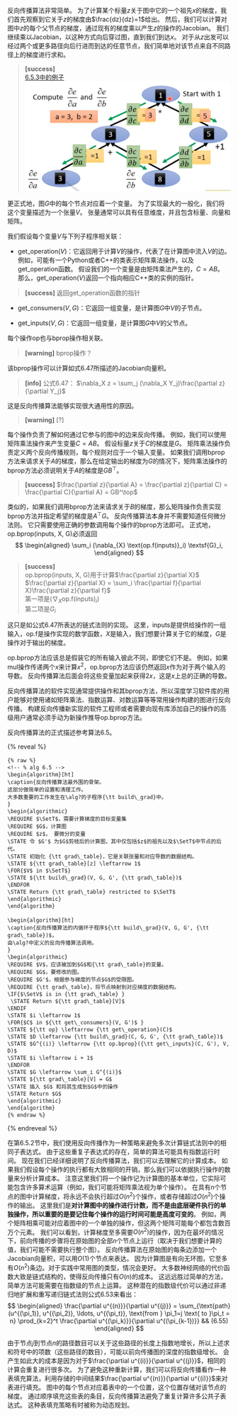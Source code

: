 反向传播算法非常简单。
为了计算某个标量$z$关于图中它的一个祖先$x$的梯度，我们首先观察到它关于$z$的梯度由$\frac{dz}{dz}=1$给出。
然后，我们可以计算对图中$z$的每个父节点的梯度，通过现有的梯度乘以产生$z$的操作的Jacobian。
我们继续乘以Jacobian，以这种方式向后穿过图，直到我们到达$x$。
对于从$z$出发可以经过两个或更多路径向后行进而到达的任意节点，我们简单地对该节点来自不同路径上的梯度进行求和。  
> **[success]**  
> [6.5.3中的例子](TODO)  
> ![](/assets/images/Chapter6/12.png)  

更正式地，图$G$中的每个节点对应着一个变量。
为了实现最大的一般化，我们将这个变量描述为一个张量$V$。
张量通常可以具有任意维度，并且包含标量、向量和矩阵。

我们假设每个变量$V$与下列子程序相关联：

+ get_operation($V$)：它返回用于计算$V$的操作，代表了在计算图中流入$V$的边。
    例如，可能有一个Python或者C++的类表示矩阵乘法操作，以及get_operation函数。
    假设我们的一个变量是由矩阵乘法产生的，$C=AB$。
    那么，get_operation($V$)返回一个指向相应C++类的实例的指针。  
> **[success]** 返回get_operation函数的指针  

+ get_consumers($V, G$)：它返回一组变量，是计算图$G$中$V$的子节点。

+ get_inputs($V, G$)：它返回一组变量，是计算图$G$中$V$的父节点。

每个操作op也与bprop操作相关联。  
> **[warning]** bprop操作？  

该bprop操作可以计算如式6.47所描述的Jacobian向量积。  
> **[info]** 公式6.47： $\nabla_X z = \sum_j (\nabla_X Y_j)\frac{\partial z}{\partial Y_j}$  

这是反向传播算法能够实现很大通用性的原因。  
> **[warning]** [?]  
 
每个操作负责了解如何通过它参与的图中的边来反向传播。
例如，我们可以使用矩阵乘法操作来产生变量$C=AB$。
假设标量$z$关于$C$的梯度是$G$。
矩阵乘法操作负责定义两个反向传播规则，每个规则对应于一个输入变量。
如果我们调用bprop方法来请求关于$A$的梯度，那么在给定输出的梯度为$G$的情况下，矩阵乘法操作的bprop方法必须说明关于$A$的梯度是$GB^\top$。  
> **[success]** $\frac{\partial z}{\partial A} = \frac{\partial z}{\partial C} = \frac{\partial C}{\partial A} = GB^\top$  

类似的，如果我们调用bprop方法来请求关于$B$的梯度，那么矩阵操作负责实现bprop方法并指定希望的梯度是$A^\top G$。
反向传播算法本身并不需要知道任何微分法则。
它只需要使用正确的参数调用每个操作的bprop方法即可。
正式地，op.bprop(inputs, X, G)必须返回  
$$
\begin{aligned}
  \sum_i (\nabla_{X} \text{op.f(inputs)}_i) \textsf{G}_i,
\end{aligned}
$$

> **[success]**  
> op.bprop(inputs, X, G)用于计算$\frac{\partial z}{\partial X}$   
> $\frac{\partial z}{\partial X} = \sum_i \frac{\partial f}{\partial X}\frac{\partial z}{\partial f}$    
> 第一项是$(\nabla_{X} \text{op.f(inputs)}_i)$   
> 第二项是${G}_i$

这只是如公式6.47所表达的链式法则的实现。
这里，inputs是提供给操作的一组输入，op.f是操作实现的数学函数，$X$是输入，我们想要计算关于它的梯度，$G$是操作对于输出的梯度。

op.bprop方法应该总是假装它的所有输入彼此不同，即使它们不是。
例如，如果mul操作传递两个$x$来计算$x^2$，op.bprop方法应该仍然返回$x$作为对于两个输入的导数。
反向传播算法后面会将这些变量加起来获得$2x$，这是$x$上总的正确的导数。

反向传播算法的软件实现通常提供操作和其bprop方法，所以深度学习软件库的用户能够对使用诸如矩阵乘法、指数运算、对数运算等等常用操作构建的图进行反向传播。
构建反向传播新实现的软件工程师或者需要向现有库添加自己的操作的高级用户通常必须手动为新操作推导op.bprop方法。

反向传播算法的正式描述参考算法6.5。  

{% reveal %}
```
{% raw %}
<!-- % alg 6.5 -->
\begin{algorithm}[ht]
\caption{反向传播算法最外围的骨架。
这部分做简单的设置和清理工作。
大多数重要的工作发生在\alg?的子程序{\tt build\_grad}中。
}
\begin{algorithmic}
\REQUIRE $\SetT$，需要计算梯度的目标变量集
\REQUIRE $G$，计算图
\REQUIRE $z$， 要微分的变量
\STATE 令 $G'$ 为$G$剪枝后的计算图，其中仅包括$z$的祖先以及$\SetT$中节点的后代。
\STATE 初始化 {\tt grad\_table}，它是关联张量和对应导数的数据结构。
\STATE ${\tt grad\_table}[z] \leftarrow 1$
\FOR{$V$ in $\SetT$}
\STATE ${\tt build\_grad}(V, G, G', {\tt grad\_table})$
\ENDFOR
\STATE Return {\tt grad\_table} restricted to $\SetT$
\end{algorithmic}
\end{algorithm}

\begin{algorithm}[ht]
\caption{反向传播算法的内循环子程序${\tt build\_grad}(V, G, G', {\tt grad\_table})$，
由\alg?中定义的反向传播算法调用。
}
\begin{algorithmic}
\REQUIRE $V$，应该被加到$G$和{\tt grad\_table}的变量。
\REQUIRE $G$，要修改的图。
\REQUIRE $G'$，根据参与梯度的节点$G$的受限图。
\REQUIRE {\tt grad\_table}，将节点映射到对应梯度的数据结构。
\IF{$\SetV$ is in {\tt grad\_table} }
 \STATE Return ${\tt grad\_table}[V]$
\ENDIF
\STATE $i \leftarrow 1$
\FOR{$C$ in ${\tt get\_consumers}(V, G')$ }
\STATE ${\tt op} \leftarrow {\tt get\_operation}(C)$
\STATE $D \leftarrow {\tt build\_grad}(C, G, G', {\tt grad\_table})$
\STATE $G^{(i)} \leftarrow {\tt op.bprop}({\tt get\_inputs}(C, G'), V, D)$ 
\STATE $i \leftarrow i + 1$
\ENDFOR
\STATE $G \leftarrow \sum_i G^{(i)}$
\STATE ${\tt grad\_table}[V] = G$
\STATE 插入 $G$ 和将其生成到$G$中的操作
\STATE Return $G$
\end{algorithmic}
\end{algorithm}
{% endraw %}
```
{% endreveal %}

在第6.5.2节中，我们使用反向传播作为一种策略来避免多次计算链式法则中的相同子表达式。
由于这些重复子表达式的存在，简单的算法可能具有指数运行时间。
现在我们已经详细说明了反向传播算法，我们可以去理解它的计算成本。
如果我们假设每个操作的执行都有大致相同的开销，那么我们可以依据执行操作的数量来分析计算成本。
注意这里我们将一个操作记为计算图的基本单位，它实际可能包含许多算术运算（例如，我们可能将矩阵乘法视为单个操作）。
在具有$n$个节点的图中计算梯度，将永远不会执行超过$O(n^2)$个操作，或者存储超过$O(n^2)$个操作的输出。
这里我们是**对计算图中的操作进行计数，而不是由底层硬件执行的单独操作，所以重要的是要记住每个操作的运行时间可能是高度可变的**。
例如，两个矩阵相乘可能对应着图中的一个单独的操作，但这两个矩阵可能每个都包含数百万个元素。
我们可以看到，计算梯度至多需要$O(n^2)$的操作，因为在最坏的情况下，前向传播的步骤将在原始图的全部$n$个节点上运行（取决于我们想要计算的值，我们可能不需要执行整个图）。
反向传播算法在原始图的每条边添加一个Jacobian向量积，可以用$O(1)$个节点来表达。
因为计算图是有向无环图，它至多有$O(n^2)$条边。对于实践中常用图的类型，情况会更好。
大多数神经网络的代价函数大致是链式结构的，使得反向传播只有$O(n)$的成本。
这远远胜过简单的方法，简单方法可能需要在指数级的节点上运算。
这种潜在的指数级代价可以通过非递归地扩展和重写递归链式法则公式6.53来看出：  
$$
\begin{aligned}
  \frac{\partial u^{(n)}}{\partial u^{(j)}} = \sum_{\text{path}(u^{(\pi_1)}, u^{(\pi_2)}, \ldots, u^{(\pi_t)}, \text{from } \pi_1=j \text{ to }\pi_t = n}
  \prod_{k=2}^t \frac{\partial u^{(\pi_k)}}{\partial u^{(\pi_{k-1})}}  && (6.55)
\end{aligned}
$$

由于节点$j$到节点$n$的路径数目可以关于这些路径的长度上指数地增长，所以上述求和符号中的项数（这些路径的数目），可能以前向传播图的深度的指数级增长。
会产生如此大的成本是因为对于$\frac{\partial u^{(i)}}{\partial u^{(j)}}$，相同的计算会重复进行很多次。
为了避免这种重新计算，我们可以将反向传播看作一种表填充算法，利用存储的中间结果$\frac{\partial u^{(n)}}{\partial u^{(i)}}$来对表进行填充。
图中的每个节点对应着表中的一个位置，这个位置存储对该节点的梯度。
通过顺序填充这些表的条目，反向传播算法避免了重复计算许多公共子表达式。
这种表填充策略有时被称为动态规划。